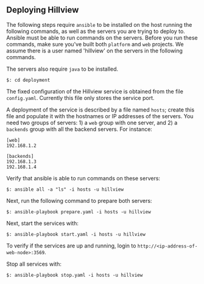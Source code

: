 ## Deploying Hillview

The following steps require `ansible` to be installed on the host running the following
commands, as well as the servers you are trying to deploy to. Ansible must be able
to run commands on the servers. Before you run these commands, make sure you've built
both `platform` and `web` projects. We assume there is a user named 'hillview' on the
servers in the following commands.

The servers also require `java` to be installed.

```
$: cd deployment
```

The fixed configuration of the Hillview service is obtained from the
file `config.yaml`.  Currently this file only stores the service port.

A deployment of the service is described by a file named `hosts`;
create this file and populate it with the hostnames or IP addresses of
the servers. You need two groups of servers: 1) a `web` group with one
server, and 2) a `backends` group with all the backend servers. For
instance:


```
[web]
192.168.1.2

[backends]
192.168.1.3
192.168.1.4
```

Verify that ansible is able to run commands on these servers:

```
$: ansible all -a "ls" -i hosts -u hillview
```

Next, run the following command to prepare both servers:

```
$: ansible-playbook prepare.yaml -i hosts -u hillview
```

Next, start the services with:

```
$: ansible-playbook start.yaml -i hosts -u hillview
```

To verify if the services are up and running, login to `http://<ip-address-of-web-node>:3569`.

Stop all services with:

```
$: ansible-playbook stop.yaml -i hosts -u hillview
```
